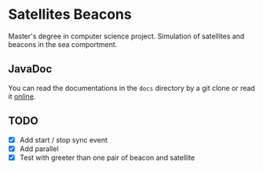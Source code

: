 # Satellites Beacons

Master's degree in computer science project. Simulation of satellites and beacons in the sea comportment.

## JavaDoc
You can read the documentations in the `docs` directory by a git clone or read it [online](https://lpenaud.github.io/satellites-beacons-master-degree/).

## TODO

- [x] Add start / stop sync event
- [x] Add parallel
- [x] Test with greeter than one pair of beacon and satellite

